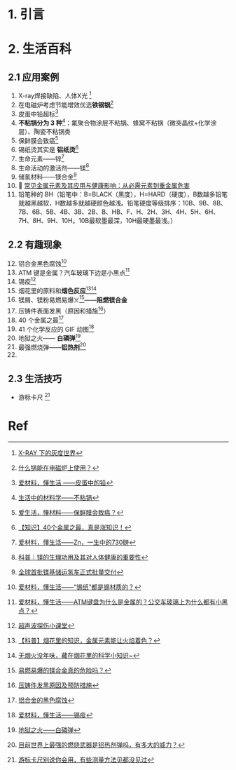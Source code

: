 # 1. 引言 

# 2. 生活百科 
## 2.1 应用案例 
1. X-ray焊接缺陷、人体X光 [^1]
2. 在电磁炉考虑节能增效优选**铁钢锅**[^2]
3. 皮蛋中铅超标[^3]
4. **不粘锅分为 3 种**[^4]：氟聚合物涂层不粘锅、蜂窝不粘锅（微突晶纹+化学涂层）、陶瓷不粘锅类
5. 保鲜膜会致癌[^5]
6. 锡纸烫其实是 **铝纸烫**[^6]
7. 生命元素——锌[^7]
8. 生命活动的激活剂——镁[^8]
9. 储氢材料——镁合金[^9]
10. 🌅 [常见金属元素及其应用与健康影响：从必需元素到重金属危害](https://mp.weixin.qq.com/s/s-QmS-Iv-PwZ7s0xXHddIA)
11. 铅笔种的 BH（铅笔中：B=BLACK（黑度），H=HARD（硬度），B数越多铅笔就越黑越软，H数越多就越硬颜色越浅。铅笔硬度等级排序：10B、9B、8B、7B、6B、5B、4B、3B、2B、B、HB、F、H、2H、3H、4H、5H、6H、7H、8H、9H、10H。10B最软墨最深，10H最硬墨最浅。）
## 2.2 有趣现象 
12. 铝合金黑色腐蚀[^10]
13. ATM 键是金属？汽车玻璃下边是小黑点[^11]
14. 锡疫[^12]
15. 烟花里的原料和**烟色反应**[^13][^14]
16. 镁屑、镁粉易燃易爆☠️[^15]——**阻燃镁合金**
17. 压铸件表面发黑（原因和措施[^16]）
18. 40 个金属之最[^17]
19. 41 个化学反应的 GIF 动图[^18]
20. 地狱之火—— **白磷弹**[^19]
21. 最强燃烧弹——**铝热剂**[^20]
22. 

## 2.3 生活技巧 
- 游标卡尺 [^21]
# Ref 
[^1]: [X-RAY 下的灰度世界](https://mp.weixin.qq.com/s/u2xFixab34IveUIAGgFL-Q)
[^2]: [什么锅能在电磁炉上使用？](https://mp.weixin.qq.com/s/e-heZJUt588-5TmEbc7s7A)
[^3]: [爱材料，懂生活 ——皮蛋中的铅](https://mp.weixin.qq.com/s/RTP1BGtvZLcQb1UXTp0vWA)
[^4]: [生活中的材料学——不粘锅](https://mp.weixin.qq.com/s/Lo0YdFDfQroppxoJDwhwRg)
[^5]: [爱生活，懂材料——保鲜膜会致癌？](https://mp.weixin.qq.com/s/AEs8tHPGp-wqFMy4cd6QPg)
[^6]: [【知识】40个金属之最，真是涨知识！](https://mp.weixin.qq.com/s/U4gtq11hw4Sn5Gj5M6AU5Q)
[^7]: [爱材料，懂生活——Zn，一生中的730磅](https://mp.weixin.qq.com/s/zn_8KkplOhhYYGvgonNN9w)
[^8]: [科普｜镁的生理功用及其对人体健康的重要性](https://mp.weixin.qq.com/s/n3sZKDV0UYmUjhKlNUIIsg)

[^9]: [全球首批镁基储运氢车正式批量交付](https://mp.weixin.qq.com/s/tz_b7LWVm6S30Y7yK4DVSg)
[^10]: [爱材料，懂生活——“锡纸”都是锡材质的？](https://mp.weixin.qq.com/s/7Iz0gHrO6zEJWuKsvbTshw)
[^11]: [爱材料，懂生活——ATM键盘为什么是金属的？公交车玻璃上为什么都有小黑点？](https://mp.weixin.qq.com/s/lp0-7QOU1l9jhrFTHkaNEg)

[^12]: [超声波探伤小课堂](https://mp.weixin.qq.com/s/ahEAeJ811CJ99eglTjVriA)
[^13]: [【科普】烟花里的知识，金属元素能让火焰着色？](https://mp.weixin.qq.com/s/bpiwUkZ_4gSeru7ea2rKsw)
[^14]: [无烟火没年味，藏在烟花里的科学小知识~](https://mp.weixin.qq.com/s/LYgHp6tyadWMHSFhBXPUKw)
[^15]: [易燃易爆的镁合金真的危险吗？](https://mp.weixin.qq.com/s/8LzKPkdTK90pa3526FHP3A)

[^16]: [压铸件发黑原因及预防措施](https://mp.weixin.qq.com/s/YJAUdv__e_JOFKIh-iScVw)
[^17]: [铝合金的黑色腐蚀](https://mp.weixin.qq.com/s/B_eOyvxMfSHoytgc93lAqw)
[^18]: [爱材料，懂生活——锡疫](https://mp.weixin.qq.com/s/u-A7_rezK_5B01nbvKAhNA)
[^19]: [地狱之火——白磷弹](https://mp.weixin.qq.com/s/-_PNIDCgghrYRBesoSuinQ)
[^20]: [目前世界上最强的燃烧武器是铝热剂弹吗，有多大的威力？](https://mp.weixin.qq.com/s/gxOxnpQK0WSb4iWItz5-yg)

[^21]: [游标卡尺别说你会用，有些测量方法见都没见过](https://mp.weixin.qq.com/s/A5e68ILtJ04Lj3XC_QV-Ug)
[^22]: [41个化学反应的动图，让你和化学谈场恋爱](https://mp.weixin.qq.com/s/vbyN3QUxvsnSJj_3T77Rxg)

